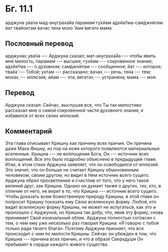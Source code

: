 # Бг. 11.1
арджуна ува̄ча
мад-ануграха̄йа парамам̇
гухйам адхйа̄тма-сам̇джн̃итам
йат твайоктам̇ вачас тена
мохо ’йам̇ вигато мама
## Пословный перевод

арджунах̣ ува̄ча --- Арджуна сказал; мат-ануграха̄йа --- чтобы явить мне
милость; парамам --- высшее; гухйам --- сокровенное знание; адхйа̄тма ---
о духовном; сам̇джн̃итам --- сообщенное; йат --- которое; твайа̄ --- Тобой;
уктам --- рассказано; вачах̣ --- речь; тена --- тем; мохах̣ --- иллюзия;
айам --- эта; вигатах̣ --- устранена; мама --- моя.

## Перевод

Арджуна сказал: Сейчас, выслушав все, что Ты так милостиво рассказал мне
о самой сокровенной части духовного знания, я избавился от всех своих
иллюзий.

## Комментарий

Эта глава описывает Кришну как причину всех причин. Он причина даже
Маха-Вишну, из пор на коже которого появляются материальные вселенные.
Кришна --- не воплощение Бога, Он --- источник всех воплощений. Все это
было подробно объяснено в предыдущей главе. Итак, в этом стихе Арджуна
заявляет, что он освободился от иллюзий. Это значит, что он больше не
считает Кришну обыкновенным человеком, своим другом, но видит в Нем
источник всего сущего. Арджуна обрел просветление и счастлив от того,
что у него такой великий друг, как Кришна. Однако он думает также о
других, тех, кто, в отличие от него, не верит в то, что Кришна ---
источник всего сущего. Чтобы доказать всем божественную природу Кришны,
в этой главе он попросит Кришну показать ему Свою вселенскую форму.
Любой, кто видит вселенскую форму Кришны, не может не испугаться, как
это и произошло с Арджуной, но Кришна так добр, что, явив эту форму,
снова принимает Свой изначальный облик. Арджуна полностью согласен с
тем, о чем ему уже несколько раз говорил Кришна: «Я говорю с тобой
только ради твоего блага». Поэтому Арджуна признает, что все происходит
с ним по милости Кришны. Сейчас он убежден в том, что Кришна --- причина
всех причин, и что в образе Сверхдуши Он пребывает в сердце каждого
живого существа.
